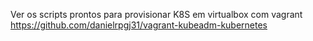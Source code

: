 Ver os scripts prontos para provisionar K8S em virtualbox com vagrant
https://github.com/danielrpgj31/vagrant-kubeadm-kubernetes
